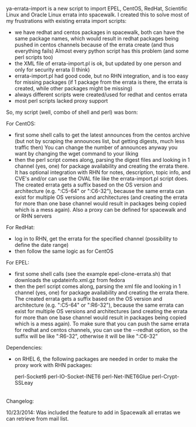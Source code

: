 ya-errata-import is a new script to import EPEL, CentOS, RedHat, Scientific
Linux and Oracle Linux errata into spacewalk. I created this to solve most
of my frustrations with existing errata import scripts:
- we have redhat and centos packages in spacewalk, both can have the same
  package names, which would result in redhat packages being pushed in centos
  channels because of the errata create (and thus everything fails)
  Almost every python script has this problem (and some perl scripts too)
- the XML file of errata-import.pl is ok, but updated by one person and only
  for security errata (I think)
- errata-import.pl had good code, but no RHN integration, and is too easy
  for missing packages (if 1 package from the errata is there, the errata is
  created, while other packages might be missing)
- always different scripts were created/used for redhat and centos errata
- most perl scripts lacked proxy support

So, my script (well, combo of shell and perl) was born:

For CentOS:
- first some shell calls to get the latest announces from the centos archive
  (but not by scraping the announces list, but getting digests, much less
  traffic then)
  You can change the number of announces anyway you want by changing the
  wget command to your liking
- then the perl script comes along, parsing the digest files and looking in 1
  channel (yes, one) for package availability and creating the errata there.
  It has optional integration with RHN for notes, description, topic info, and
  CVE's and/or can use the OVAL file like the errata-import.pl script does.
  The created errata gets a suffix based on the OS version and architecture
  (e.g. ":C5-64" or ":C6-32"), because the same errata can exist for multiple
  OS versions and architectures (and creating the errata for more than one
  base channel would result in packages being copied which is a mess again).
  Also a proxy can be defined for spacewalk and or RHN servers

For RedHat:
- log in to RHN, get the errata for the specified channel
  (possibility to define the date range)
- then follow the same logic as for CentOS

For EPEL:
- first some shell calls (see the example epel-clone-errata.sh) that downloads
  the updateinfo.xml.gz from fedora
- then the perl script comes along, parsing the xml file and looking in 1
  channel (yes, one) for package availability and creating the errata there.
  The created errata gets a suffix based on the OS version and architecture
  (e.g. ":C5-64" or ":R6-32"), because the same errata can exist for multiple
  OS versions and architectures (and creating the errata for more than one
  base channel would result in packages being copied which is a mess again).
  To make sure that you can push the same errata for redhat and centos channels,
  you can use the --redhat option, so the suffix will be like ":R6-32", otherwise
  it will be like ":C6-32"

Dependencies:
- on RHEL 6, the following packages are needed in order to make the proxy work
  with RHN packages:

  perl-Socket6
  perl-IO-Socket-INET6
  perl-Net-INET6Glue
  perl-Crypt-SSLeay
  
######
Changelog:

10/23/2014: Was included the feature to add in Spacewalk all erratas we can retrieve from mail list.
